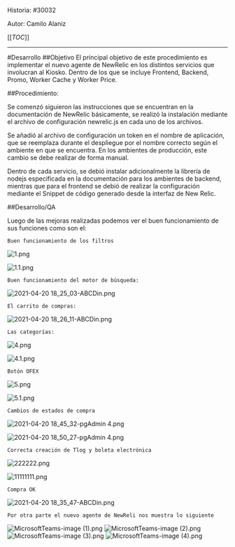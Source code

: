 
Historia: 
#30032


Autor: Camilo Alaniz


[[_TOC_]]

----
#Desarrollo
##Objetivo
El principal objetivo de este procedimiento es implementar el nuevo agente de NewRelic en los distintos servicios que involucran al Kiosko. Dentro de los que se incluye Frontend, Backend, Promo, Worker Cache y Worker Price.

##Procedimiento:

Se comenzó siguieron las instrucciones que se encuentran en la documentación de NewRelic básicamente, se realizó la instalación mediante el archivo de configuración newrelic.js en cada uno de los archivos.

Se añadió al archivo de configuración un token en el nombre de aplicación, que se reemplaza durante el despliegue por el nombre correcto según el ambiente en que se encuentra. En los ambientes de producción, este cambio se debe realizar de forma manual.

Dentro de cada servicio, se debió instalar adicionalmente la librería de nodejs especificada en la documentación para los ambientes de backend, mientras que para el frontend se debió de realizar la configuración mediante el Snippet de código generado desde la interfaz de New Relic.

##Desarrollo/QA

Luego de las mejoras realizadas podemos ver el buen funcionamiento de sus funciones como son el:

	Buen funcionamiento de los filtros   
![1.png](/.attachments/1-51bc1bd5-516c-4be8-b372-53feac7f6306.png)

![1.1.png](/.attachments/1.1-bf427cb7-95e6-4af2-8849-567486721430.png)


	Buen funcionamiento del motor de búsqueda: 
![2021-04-20 18_25_03-ABCDin.png](/.attachments/2021-04-20%2018_25_03-ABCDin-a1419bfe-5a39-4642-a0dc-f7a42a5de881.png)


	El carrito de compras:

![2021-04-20 18_26_11-ABCDin.png](/.attachments/2021-04-20%2018_26_11-ABCDin-8f6813c4-9327-44b1-b8ba-677c6ecb4599.png)

	Las categorías:

 
 ![4.png](/.attachments/4-d7d66776-a130-41f1-b7b0-1c03c21c77e7.png)

![4.1.png](/.attachments/4.1-e435c681-c254-417d-9328-36bfc9ce6efb.png)


	Botón OFEX
 
![5.png](/.attachments/5-8851e337-3471-4536-bdb9-c85d710b3001.png)

![5.1.png](/.attachments/5.1-af8021fc-1469-4008-9fac-982f3c841fa9.png)


	Cambios de estados de compra 


![2021-04-20 18_45_32-pgAdmin 4.png](/.attachments/2021-04-20%2018_45_32-pgAdmin%204-a15b3649-16b0-4007-9a0b-9a54de3e281a.png)

![2021-04-20 18_50_27-pgAdmin 4.png](/.attachments/2021-04-20%2018_50_27-pgAdmin%204-9b7382a0-b482-4d99-86f8-fe3054aa2967.png)

	Correcta creación de Tlog y boleta electrónica 
![222222.png](/.attachments/222222-f198847e-e186-4948-a6ef-fb9a5f06fc7e.png)


![11111111.png](/.attachments/11111111-ab0af42b-d51a-4721-aa48-e91a38fcac90.png)



	Compra OK 
![2021-04-20 18_35_47-ABCDin.png](/.attachments/2021-04-20%2018_35_47-ABCDin-e686c497-1344-4865-a73a-81c211e9c4a3.png)

	Por otra parte el nuevo agente de NewReli nos muestra lo siguiente 

![MicrosoftTeams-image (1).png](/.attachments/MicrosoftTeams-image%20(1)-890abd2f-88b0-4bd2-b74f-b6b0d405ea8e.png)
![MicrosoftTeams-image (2).png](/.attachments/MicrosoftTeams-image%20(2)-bf86fb3f-f616-42f4-bcc9-07d515a7ecc3.png)
![MicrosoftTeams-image (3).png](/.attachments/MicrosoftTeams-image%20(3)-89dc18f7-6abf-472f-bc7a-a5592c13f614.png)
![MicrosoftTeams-image (4).png](/.attachments/MicrosoftTeams-image%20(4)-ab06465a-b60b-4c25-8910-d0635f798aac.png)
